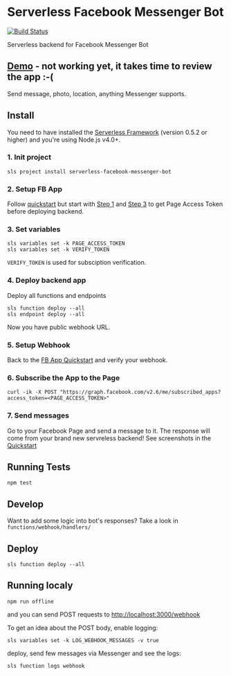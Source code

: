 # Serverless Facebook Messenger Bot

[![Build Status](https://travis-ci.org/michalsanger/serverless-facebook-messenger-bot.svg?branch=master)](https://travis-ci.org/michalsanger/serverless-facebook-messenger-bot)

Serverless backend for Facebook Messenger Bot

## [Demo](https://www.messenger.com/t/serverless.messenger.bot/) - not working yet, it takes time to review the app :-(
Send message, photo, location, anything Messenger supports.

## Install

You need to have installed the [Serverless Framework](https://github.com/serverless/serverless) (version 0.5.2 or higher) and you're using Node.js v4.0+.


### 1. Init project
```
sls project install serverless-facebook-messenger-bot
```

### 2. Setup FB App
Follow [quickstart](https://developers.facebook.com/docs/messenger-platform/quickstart) but start with [Step 1](https://developers.facebook.com/docs/messenger-platform/quickstart#create_app_page) and [Step 3](https://developers.facebook.com/docs/messenger-platform/quickstart#get_page_access_token) to get Page Access Token before deploying backend.

### 3. Set variables
```
sls variables set -k PAGE_ACCESS_TOKEN
sls variables set -k VERIFY_TOKEN
```
`VERIFY_TOKEN` is used for subsciption verification.

### 4. Deploy backend app
Deploy all functions and endpoints
```
sls function deploy --all
sls endpoint deploy --all
```
Now you have public webhook URL.

### 5. Setup Webhook
Back to the [FB App Quickstart](https://developers.facebook.com/docs/messenger-platform/quickstart#setup_webhook) and verify your webhook.

### 6. Subscribe the App to the Page
```
curl -ik -X POST "https://graph.facebook.com/v2.6/me/subscribed_apps?access_token=<PAGE_ACCESS_TOKEN>"
```

### 7. Send messages
Go to your Facebook Page and send a message to it. The response will come from your brand new servreless backend! See screenshots in the [Quickstart](https://developers.facebook.com/docs/messenger-platform/quickstart#receive_messages)

## Running Tests
```
npm test
```

## Develop
Want to add some logic into bot's responses? Take a look in `functions/webhook/handlers/`

## Deploy
```
sls function deploy --all
```

## Running localy
```
npm run offline
```
and you can send POST requests to [http://localhost:3000/webhook](http://localhost:3000/webhook)

To get an idea about the POST body, enable logging:
```
sls variables set -k LOG_WEBHOOK_MESSAGES -v true
```

deploy, send few messages via Messenger and see the logs:
```
sls function logs webhook
```

